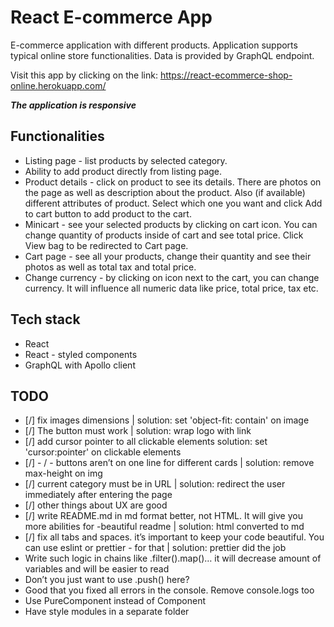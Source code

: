 # React E-commerce App

E-commerce application with different products. Application supports typical online store functionalities. Data is provided by GraphQL endpoint.

Visit this app by clicking on the link: https://react-ecommerce-shop-online.herokuapp.com/

**_The application is responsive_**

## Functionalities

-   Listing page - list products by selected category.
-   Ability to add product directly from listing page.
-   Product details - click on product to see its details. There are photos on the page as well as description about the product. Also (if available) different attributes of product. Select which one you want and click Add to cart button to add product to the cart.
-   Minicart - see your selected products by clicking on cart icon. You can change quantity of products inside of cart and see total price. Click View bag to be redirected to Cart page.
-   Cart page - see all your products, change their quantity and see their photos as well as total tax and total price.
-   Change currency - by clicking on icon next to the cart, you can change currency. It will influence all numeric data like price, total price, tax etc.

## Tech stack

-   React
-   React - styled components
-   GraphQL with Apollo client

## TODO

-   [/] fix images dimensions | solution: set 'object-fit: contain' on image
-   [/] The button must work | solution: wrap logo with link
-   [/] add cursor pointer to all clickable elements solution: set 'cursor:pointer' on clickable elements
-   [/] - / - buttons aren’t on one line for different cards | solution: remove max-height on img
-   [/] current category must be in URL | solution: redirect the user immediately after entering the page
-   [/] other things about UX are good
-   [/] write README.md in md format better, not HTML. It will give you more abilities for -beautiful readme | solution: html converted to md
-   [/] fix all tabs and spaces. it’s important to keep your code beautiful. You can use eslint or prettier - for that | solution: prettier did the job
-   Write such logic in chains like .filter().map()… it will decrease amount of variables and will be easier to read
-   Don’t you just want to use .push() here?
-   Good that you fixed all errors in the console. Remove console.logs too
-   Use PureComponent instead of Component
-   Have style modules in a separate folder
